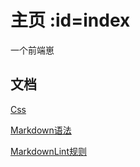 # 主页 :id=index <!-- {docsify-ignore-all} -->

一个前端崽

## 文档

<!-- [Html](html/) -->

<!-- [Html5](html5/) -->

<!-- [git](git-docs/) -->

<!-- [Vim](vim-docs/) -->

[Css](css/)

[Markdown语法](markdown/)

[MarkdownLint规则](markdown-lint/)
